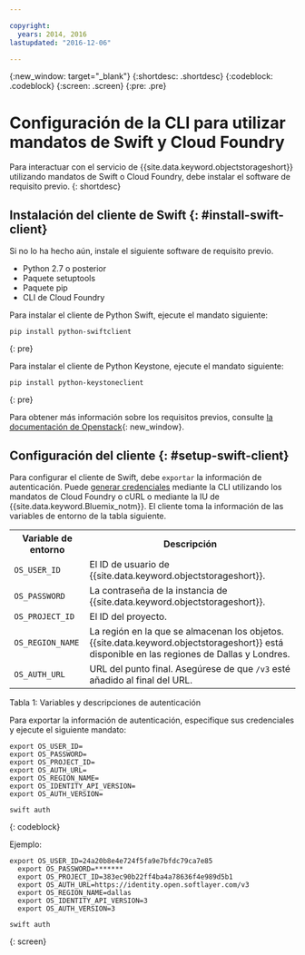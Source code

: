 ```yaml
---

copyright:
  years: 2014, 2016
lastupdated: "2016-12-06"

---
```


{:new_window: target="_blank"}
{:shortdesc: .shortdesc}
{:codeblock: .codeblock}
{:screen: .screen}
{:pre: .pre}

# Configuración de la CLI para utilizar mandatos de Swift y Cloud Foundry

Para interactuar con el servicio de {{site.data.keyword.objectstorageshort}} utilizando mandatos de Swift o Cloud Foundry, debe instalar el software de requisito previo.
{: shortdesc}


## Instalación del cliente de Swift {: #install-swift-client}

Si no lo ha hecho aún, instale el siguiente software de requisito previo.
* Python 2.7 o posterior
* Paquete setuptools
* Paquete pip
* CLI de Cloud Foundry


Para instalar el cliente de Python Swift, ejecute el mandato siguiente:
```
pip install python-swiftclient
```
{: pre}

Para instalar el cliente de Python Keystone, ejecute el mandato siguiente:
```
pip install python-keystoneclient
```
{: pre}

Para obtener más información sobre los requisitos previos, consulte [la documentación de Openstack](http://docs.openstack.org/user-guide/common/cli_install_openstack_command_line_clients.html#install-the-prerequisite-software){: new_window}.


## Configuración del cliente {: #setup-swift-client}

Para configurar el cliente de Swift, debe `exportar` la información de autenticación. Puede [generar credenciales](/docs/services/ObjectStorage/os_credentials.html) mediante la CLI utilizando los mandatos de Cloud Foundry o cURL o mediante la IU de {{site.data.keyword.Bluemix_notm}}. El cliente toma la información de las variables de entorno de la tabla siguiente.


<table>
  <tr>
    <th> Variable de entorno </th>
    <th> Descripción </th>
  </tr>
  <tr>
    <td> <code>OS_USER_ID</code> </td>
    <td> El ID de usuario de {{site.data.keyword.objectstorageshort}}. </td>
  </tr>
  <tr>
    <td> <code>OS_PASSWORD</code> </td>
    <td> La contraseña de la instancia de {{site.data.keyword.objectstorageshort}}. </td>
  </tr>
  <tr>
    <td> <code>OS_PROJECT_ID</code> </td>
    <td> El ID del proyecto. </td>
  </tr>
  <tr>
    <td> <code>OS_REGION_NAME</code> </td>
    <td> La región en la que se almacenan los objetos. {{site.data.keyword.objectstorageshort}} está disponible en las regiones de Dallas y Londres. </td>
  </tr>
  <tr>
    <td> <code>OS_AUTH_URL</code> </td>
    <td> URL del punto final. Asegúrese de que <code>/v3</code> esté añadido al final del URL. </td>
  </tr>
</table>

Tabla 1: Variables y descripciones de autenticación


Para exportar la información de autenticación, especifique sus credenciales y ejecute el siguiente mandato:
```
export OS_USER_ID=
export OS_PASSWORD=
export OS_PROJECT_ID=
export OS_AUTH_URL=
export OS_REGION_NAME=
export OS_IDENTITY_API_VERSION=
export OS_AUTH_VERSION=

swift auth
```
{: codeblock}


Ejemplo:
```
export OS_USER_ID=24a20b8e4e724f5fa9e7bfdc79ca7e85
  export OS_PASSWORD=*******
  export OS_PROJECT_ID=383ec90b22ff4ba4a78636f4e989d5b1
  export OS_AUTH_URL=https://identity.open.softlayer.com/v3
  export OS_REGION_NAME=dallas
  export OS_IDENTITY_API_VERSION=3
  export OS_AUTH_VERSION=3

swift auth
```
{: screen}
